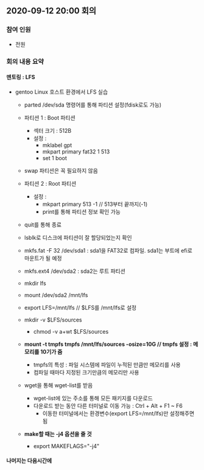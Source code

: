 ## 2020-09-12 20:00 회의
### 참여 인원
- 전원
### 회의 내용 요약
#### 멘토링 : LFS
- gentoo Linux 호스트 환경에서 LFS 실습
  - parted /dev/sda 명령어를 통해 파티션 설정(fdisk로도 가능)
  - 파티션 1 : Boot 파티션
    - 섹터 크기 : 512B
    - 설정 : 
      - mklabel gpt
      - mkpart primary fat32 1 513
      - set 1 boot 
  - swap 파티션은 꼭 필요하지 않음
  - 파티션 2 : Root 파티션
    - 설정 :
      - mkpart primary 513 -1 // 513부터 끝까지(-1)
      - print를 통해 파티션 정보 확인 가능
  - quit를 통해 종료
  - lsblk로 디스크에 파티션이 잘 할당되었는지 확인
  - mkfs.fat -F 32 /dev/sda1 : sda1을 FAT32로 컴파일. sda1는 부트에 efi로 마운트가 될 예정
  - mkfs.ext4 /dev/sda2 : sda2는 루트 파티션
  - mkdir lfs
  - mount /dev/sda2 /mnt/lfs
  - export LFS=/mnt/lfs // $LFS를 /mnt/lfs로 설정
  - mkdir -v $LFS/sources
    - chmod -v a+wt $LFS/sources
  
  - **mount -t tmpfs tmpfs /mnt/lfs/sources -osize=10G // tmpfs 설정 : 메모리를 10기가 줌**
    - tmpfs의 특성 : 파일 시스템에 파일이 누적된 만큼만 메모리를 사용
    - 컴파일 때마다 지정된 크기만큼의 메모리만 사용
  - wget을 통해 wget-list를 받음
    - wget-list에 있는 주소를 통해 모든 패키지를 다운로드
    - 다운로드 받는 동안 다른 터미널로 이동 가능 : Ctrl + Alt + F1 ~ F6
      - 이동한 터미널에서는 환경변수(export LFS=/mnt/lfs)만 설정해주면 됨
  - **make할 때는 -j4 옵션을 줄 것**
    - export MAKEFLAGS="-j4"
    
#### 나머지는 다음시간에
  
